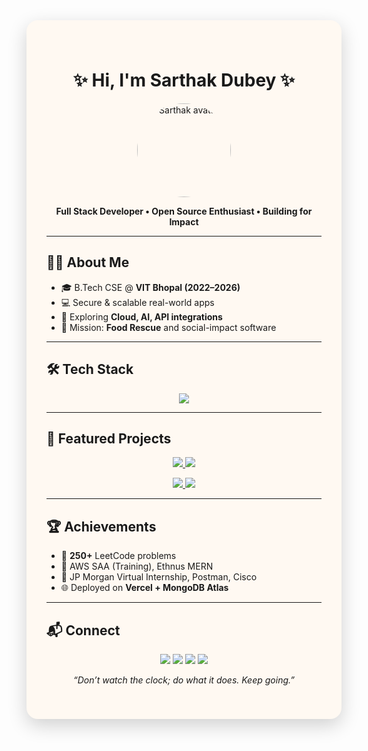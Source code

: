 <!-- Full-bleed poster background wrapper -->
<div style="
  background-image: url('https://github.com/sarthakdubeyy12/sarthakdubeyy12/blob/main/git.png?raw=true');
  background-size: cover;
  background-position: center;
  background-repeat: no-repeat;
  width: 100%;
  min-height: 100vh;   /* full screen at minimum */
  padding: 32px 0;     
  box-sizing: border-box;
">

  <!-- Content box -->
  <div style="
    background-color:#fff9f2;
    max-width: 1000px;
    margin: 0 auto;
    padding: 40px 32px;
    border-radius: 18px;
    box-shadow: 0 10px 30px rgba(0,0,0,0.18);
  ">

  <h1 align="center">✨ Hi, I'm Sarthak Dubey ✨</h1>

  <p align="center">
    <img src="https://avatars.githubusercontent.com/u/106817181?v=4" width="150" style="border-radius:50%;" alt="Sarthak avatar"/>
  </p>

  <p align="center"><b>Full Stack Developer • Open Source Enthusiast • Building for Impact</b></p>

  <hr/>

  ## 👨‍💻 About Me
  - 🎓 B.Tech CSE @ **VIT Bhopal (2022–2026)**
  - 💻 Secure & scalable real-world apps
  - 🌱 Exploring **Cloud, AI, API integrations**
  - 🚛 Mission: **Food Rescue** and social-impact software

  ---

  ## 🛠️ Tech Stack
  <p align="center">
    <img src="https://skillicons.dev/icons?i=cpp,c,python,js,html,css,react,nodejs,express,tailwind,bootstrap,fastapi,mongodb,mysql,firebase,git,github,postman,selenium,vercel&perline=8" />
  </p>

  ---

  ## 🚀 Featured Projects
  <p align="center">
    <a href="https://github.com/sarthakdubeyy12/FoodRescue">
      <img src="https://github-readme-stats.vercel.app/api/pin/?username=sarthakdubeyy12&repo=FoodRescue&theme=transparent&hide_border=true" />
    </a>
    <a href="https://github.com/sarthakdubeyy12/Job-Dekho">
      <img src="https://github-readme-stats.vercel.app/api/pin/?username=sarthakdubeyy12&repo=Job-Dekho&theme=transparent&hide_border=true" />
    </a>
  </p>
  <p align="center">
    <a href="https://github.com/sarthakdubeyy12/Health-O-Plus">
      <img src="https://github-readme-stats.vercel.app/api/pin/?username=sarthakdubeyy12&repo=Health-O-Plus&theme=transparent&hide_border=true" />
    </a>
    <a href="https://github.com/sarthakdubeyy12/Dubey-Construction">
      <img src="https://github-readme-stats.vercel.app/api/pin/?username=sarthakdubeyy12&repo=Dubey-Construction&theme=transparent&hide_border=true" />
    </a>
  </p>

  ---

  ## 🏆 Achievements
  - 🧩 **250+** LeetCode problems
  - 🥇 AWS SAA (Training), Ethnus MERN
  - 💼 JP Morgan Virtual Internship, Postman, Cisco
  - 🌐 Deployed on **Vercel + MongoDB Atlas**

  ---

  ## 📬 Connect
  <p align="center">
    <a href="mailto:dubeysarthak47@gmail.com"><img src="https://img.shields.io/badge/Gmail-dubeysarthak47%40gmail.com-red?logo=gmail&logoColor=white" /></a>
    <a href="https://portfolio-one-delta-29.vercel.app"><img src="https://img.shields.io/badge/Portfolio-Visit-blue?logo=vercel" /></a>
    <a href="https://linkedin.com/in/sarthak-dubey13/"><img src="https://img.shields.io/badge/LinkedIn-Sarthak%20Dubey-blue?logo=linkedin" /></a>
    <a href="https://github.com/sarthakdubeyy12"><img src="https://img.shields.io/badge/GitHub-sarthakdubeyy12-black?logo=github" /></a>
  </p>

  <p align="center"><i>“Don’t watch the clock; do what it does. Keep going.”</i></p>

  </div>
</div>
